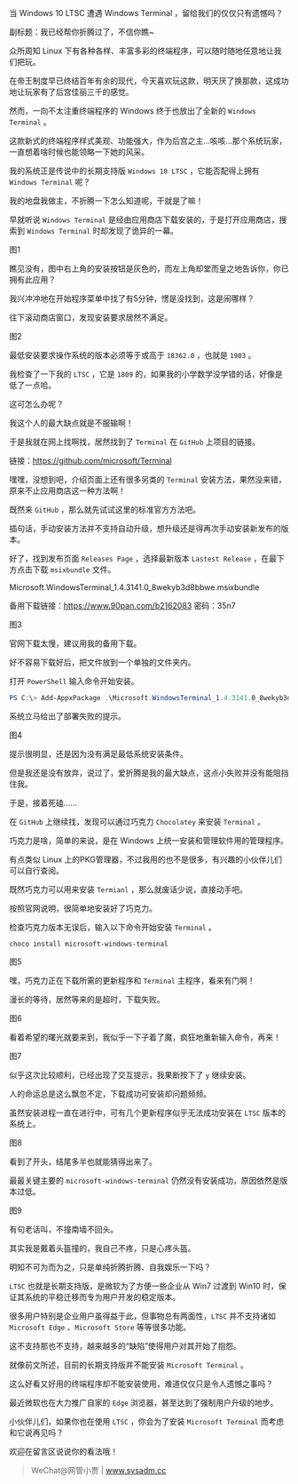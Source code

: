 当 Windows 10 LTSC 遭遇 Windows Terminal ，留给我们的仅仅只有遗憾吗？

副标题：我已经帮你折腾过了，不信你瞧~



众所周知 Linux 下有各种各样、丰富多彩的终端程序，可以随时随地任意地让我们把玩。

在帝王制度早已终结百年有余的现代，今天喜欢玩这款，明天厌了换那款，这成功地让玩家有了后宫佳丽三千的感觉。

然而，一向不太注重终端程序的 Windows 终于也放出了全新的 `Windows Terminal` 。

这款新式的终端程序样式美观、功能强大，作为后宫之主...咳咳...那个系统玩家，一直想着啥时候也能领略一下她的风采。

我的系统正是传说中的长期支持版 `Windows 10 LTSC` ，它能否配得上拥有 `Windows Terminal` 呢？

我的地盘我做主，不折腾一下怎么知道呢，干就是了嘛！



早就听说 `Windows Terminal` 是经由应用商店下载安装的，于是打开应用商店，搜索到 `Windows Terminal` 时却发现了诡异的一幕。

图1



瞧见没有，图中右上角的安装按钮是灰色的，而左上角却堂而皇之地告诉你，你已拥有此应用？

我兴冲冲地在开始程序菜单中找了有5分钟，愣是没找到，这是闹哪样？

往下滚动商店窗口，发现安装要求居然不满足。

图2



最低安装要求操作系统的版本必须等于或高于 `18362.0` ，也就是 `1903` 。

我检查了一下我的 `LTSC` ，它是 `1809` 的，如果我的小学数学没学错的话，好像是低了一点哈。

这可怎么办呢？



我这个人的最大缺点就是不服输啊！

于是我就在网上找啊找，居然找到了 `Terminal` 在 `GitHub` 上项目的链接。

链接：https://github.com/microsoft/Terminal

嘿嘿，没想到吧，介绍页面上还有很多另类的 `Terminal` 安装方法，果然没来错，原来不止应用商店这一种方法啊！

既然来 `GitHub` ，那么就先试试这里的标准官方方法吧。

插句话，手动安装方法并不支持自动升级，想升级还是得再次手动安装新发布的版本。

好了，找到发布页面 `Releases Page` ，选择最新版本 `Lastest Release` ，在最下方点击下载 `msixbundle` 文件。

Microsoft.WindowsTerminal_1.4.3141.0_8wekyb3d8bbwe.msixbundle

备用下载链接：https://www.90pan.com/b2162083    密码：35n7

图3



官网下载太慢，建议用我的备用下载。

好不容易下载好后，把文件放到一个单独的文件夹内。

打开 `PowerShell` 输入命令开始安装。

```powershell
PS C:\> Add-AppxPackage .\Microsoft.WindowsTerminal_1.4.3141.0_8wekyb3d8bbwe.msixbundle
```

系统立马给出了部署失败的提示。

图4



提示很明显，还是因为没有满足最低系统安装条件。

但是我还是没有放弃，说过了，爱折腾是我的最大缺点，这点小失败并没有能阻挡住我。

于是，接着死磕......



在 `GitHub` 上继续找，发现可以通过巧克力 `Chocolatey` 来安装 `Terminal` 。

巧克力是啥，简单的来说，是在 Windows 上统一安装和管理软件用的管理程序。

有点类似 Linux 上的PKG管理器，不过我用的也不是很多，有兴趣的小伙伴儿们可以自行查阅。

既然巧克力可以用来安装 `Termianl` ，那么就废话少说，直接动手吧。

按照官网说明，很简单地安装好了巧克力。

检查巧克力版本无误后，输入以下命令开始安装 `Terminal` 。

```
choco install microsoft-windows-terminal
```

图5



嘿，巧克力正在下载所需的更新程序和 `Terminal` 主程序，看来有门啊！

漫长的等待，居然等来的是超时，下载失败。

图6



看着希望的曙光就要来到，我似乎一下子着了魔，疯狂地重新输入命令，再来！

图7



似乎这次比较顺利，已经出现了交互提示，我果断按下了 `y` 继续安装。

人的命运总是这么飘忽不定，下载成功可安装却问题频频。

虽然安装进程一直在进行中，可有几个更新程序似乎无法成功安装在 `LTSC` 版本的系统上。

图8



看到了开头，结尾多半也就能猜得出来了。

最最关键主要的 `microsoft-windows-terminal` 仍然没有安装成功，原因依然是版本过低。

图9



有句老话叫，不撞南墙不回头。

其实我是戴着头盔撞的，我自己不疼，只是心疼头盔。

明知不可为而为之，只是单纯折腾折腾、自我娱乐一下吗？



`LTSC` 也就是长期支持版，是微软为了方便一些企业从 Win7 过渡到 Win10 时，保证其系统的平稳迁移而专为用户开发的稳定版本。

很多用户特别是企业用户虽得益于此，但事物总有两面性，`LTSC` 并不支持诸如 `Microsoft Edge` 、`Microsoft Store` 等等很多功能。

这不支持那也不支持，越来越多的“缺陷”使得用户对其开始了抱怨。

就像前文所述，目前的长期支持版并不能安装 `Microsoft Terminal` 。

这么好看又好用的终端程序却不能安装使用，难道仅仅只是令人遗憾之事吗？

最近微软也在大力推广自家的 `Edge` 浏览器，甚至达到了强制用户升级的地步。

小伙伴儿们，如果你也在使用 `LTSC` ，你会为了安装 `Microsoft Terminal` 而考虑和它说再见吗？

欢迎在留言区说说你的看法哦！



> WeChat@网管小贾 | www.sysadm.cc







